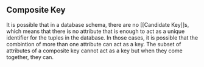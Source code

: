 ## Composite Key
It is possible that in a database schema, there are no [[Candidate Key]]s, which means that there is no attribute that is enough to act as a unique identifier for the tuples in the database. In those cases, it is possible that the combintion of more than one attribute can act as a key. The subset of attributes of a composite key cannot act as a key but when they come together, they can.